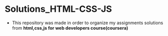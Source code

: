 # Solutions_HTML-CSS-JS
- This repository was made in order to organize my assignments solutions from **html,css,js for web developers course(coursera)**

